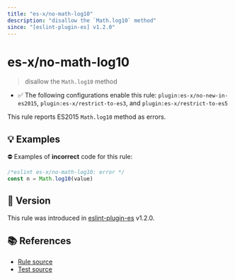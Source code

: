 ```yaml
---
title: "es-x/no-math-log10"
description: "disallow the `Math.log10` method"
since: "[eslint-plugin-es] v1.2.0"
---
```


# es-x/no-math-log10
> disallow the `Math.log10` method

- ✅ The following configurations enable this rule: `plugin:es-x/no-new-in-es2015`, `plugin:es-x/restrict-to-es3`, and `plugin:es-x/restrict-to-es5`

This rule reports ES2015 `Math.log10` method as errors.

## 💡 Examples

⛔ Examples of **incorrect** code for this rule:

<eslint-playground type="bad">

```js
/*eslint es-x/no-math-log10: error */
const n = Math.log10(value)
```

</eslint-playground>

## 🚀 Version

This rule was introduced in [eslint-plugin-es] v1.2.0.

[eslint-plugin-es]: https://github.com/mysticatea/eslint-plugin-es

## 📚 References

- [Rule source](https://github.com/eslint-community/eslint-plugin-es-x/blob/master/lib/rules/no-math-log10.js)
- [Test source](https://github.com/eslint-community/eslint-plugin-es-x/blob/master/tests/lib/rules/no-math-log10.js)
